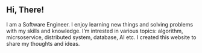 ## Hi, There!

I am a Software Engineer. I enjoy learning new things and solving problems with my skills and knowledge. I’m intrested in various topics: algorithm, micrsoservice, distributed system, database, AI etc. I created this website to share my thoughts and ideas.
